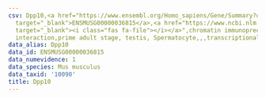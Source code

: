 ```yaml
---
csv: Dpp10,<a href="https://www.ensembl.org/Homo_sapiens/Gene/Summary?db=core;g=ENSMUSG00000036815"
  target="_blank">ENSMUSG00000036815</a>,<a href="https://www.ncbi.nlm.nih.gov/pubmed/25450459"
  target="_blank"><i class="fas fa-file"></i></a>",chromatin immunoprecipitation assay,direct
  interaction,prime adult stage, testis, Spermatocyte,,,transcriptional regulation,
data_alias: Dpp10
data_id: ENSMUSG00000036815
data_numevidence: 1
data_species: Mus musculus
data_taxid: '10090'
title: Dpp10
---
```

